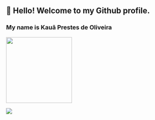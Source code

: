  ## 👋 Hello! Welcome to my Github profile.
### My name is Kauã Prestes de Oliveira


<div>
<a href="https://https://github.com/Kauaprestes1">
<img height="180em" src="https://github-readme-stats.vercel.app/api?username=Kauaprestes1&show_icons=true&theme=dracula&include_all_commits=true&count_private=true"/>
</div>
 
 <div>

<a href="https://www.instragam.com/kaua_prestes345/" target="_blank"><img src="https://img.shields.io/badge/-Instagram-%23E4405F?style=for-the-badge&logo=instagram&logoColor=white" target="_blank"></a>
</div>
  
 
